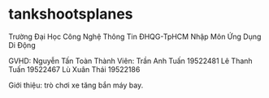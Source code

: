 # tankshootsplanes
Trường Đại Học Công Nghệ Thông Tin ĐHQG-TpHCM
        Nhập Môn Ứng Dụng Di Động


GVHD: Nguyễn Tấn Toàn
Thành Viên:
    Trần Anh Tuấn  19522481
    Lê Thanh Tuấn  19522467
    Lù Xuân Thái   19522186


Giới thiệu: trò chơi xe tăng bắn máy bay.

